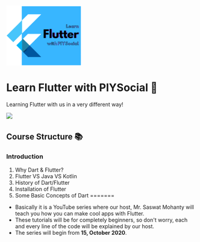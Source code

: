<img src ="https://github.com/PIYSocial-India/LearnFlutterwithPIYSocial/blob/master/_images/Icons/LearnFlutter_1080_transparent.png" width = 200> 

# Learn Flutter with PIYSocial 🚀
Learning Flutter with us in a very different way!

<img src = "https://miro.medium.com/max/3200/1*nwrkXoxRnE-yeho5q-7fWw.png" width = 650>

## Course Structure 📚
### Introduction
  1. Why Dart & Flutter? 
  2. Flutter VS Java VS Kotlin
  3. History of Dart/Flutter
  4. Installation of Flutter
  5. Some Basic Concepts of Dart
=======
- Basically it is a YouTube series where our host, Mr. Saswat Mohanty will teach you how you can make cool apps with Flutter.
- These tutorials will be for completely beginners, so don't worry, each and every line of the code will be explained by our host.
- The series will begin from **15, October 2020**.

